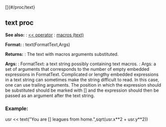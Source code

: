 []{#/proc/text}
## text proc
**See also:**
:   [\<\< operator](#/operator/%3c%3c)
:   [macros (text)](#/DM/text/macros)
<!-- -->
**Format:**
:   text(FormatText,Args)
<!-- -->
**Returns:**
:   The text with macros arguments substituted.
<!-- -->
**Args:**
:   FormatText: a text string possibly containing text macros.
:   Args: a set of arguments that corresponds to the number of empty
    embedded expressions in FormatText.
Complicated or lengthy embedded expressions in a text string can
sometimes make the string difficult to read. In this case, one can use
trailing arguments. The position in which the expression should be
substituted should be marked with \[\] and the expression should then be
passed as an argument after the text string.
### Example:
usr \<\< text(\"You are \[\] leagues from home.\",sqrt(usr.x\*\*2 +
usr.y\*\*2))